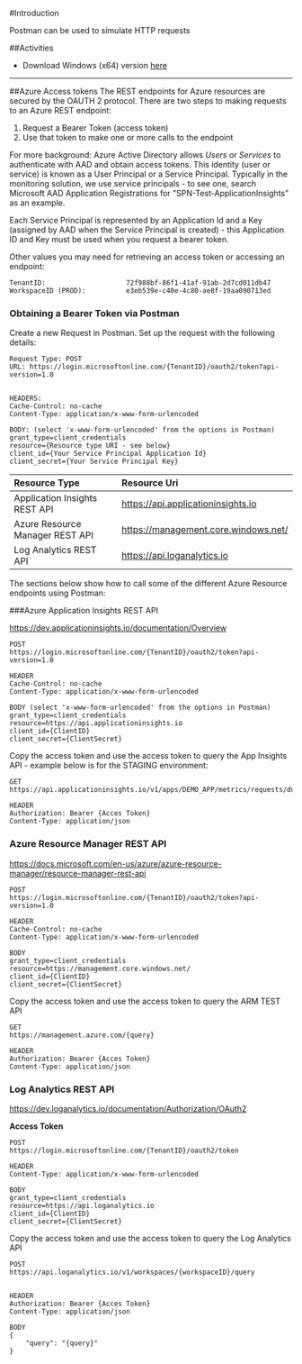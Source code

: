 #Introduction

Postman can be used to simulate HTTP requests

##Activities

- Download Windows (x64) version [here](https://dl.pstmn.io/download/latest/win64)


---
##Azure Access tokens
The REST endpoints for Azure resources are secured by the OAUTH 2 protocol. There are two steps to making requests to an Azure REST endpoint:

1) Request a Bearer Token (access token)
2) Use that token to make one or more calls to the endpoint

For more background:
Azure Active Directory allows _Users_ or _Services_ to authenticate with AAD and obtain access tokens. This identity (user or service) is known as a User Principal or a Service Principal. Typically in the monitoring solution, we use service principals - to see one, search Microsoft AAD Application Registrations for "SPN-Test-ApplicationInsights" as an example.

Each Service Principal is represented by an Application Id and a Key (assigned by AAD when the Service Principal is created) - this Application ID and Key must be used when you request a bearer token.

Other values you may need for retrieving an access token or accessing an endpoint:
```
TenantID:                    72f988bf-86f1-41af-91ab-2d7cd011db47
WorkspaceID (PROD):          e3eb539e-c40e-4c80-ae8f-19aa090713ed 

```
### Obtaining a Bearer Token via Postman
Create a new Request in Postman.
Set up the request with the following details:

```
Request Type: POST 
URL: https://login.microsoftonline.com/{TenantID}/oauth2/token?api-version=1.0


HEADERS:
Cache-Control: no-cache
Content-Type: application/x-www-form-urlencoded

BODY: (select 'x-www-form-urlencoded' from the options in Postman)
grant_type=client_credentials
resource={Resource type URI - see below}
client_id={Your Service Principal Application Id}
client_secret={Your Service Principal Key}

```
|Resource Type |Resource Uri |  
|:-----------|:-----------|
| Application Insights REST API| https://api.applicationinsights.io |  
| Azure Resource Manager REST API |https://management.core.windows.net/|
| Log Analytics REST API|https://api.loganalytics.io|
The sections below show how to call some of the different Azure Resource endpoints using Postman:

###Azure Application Insights REST API

<https://dev.applicationinsights.io/documentation/Overview>

```
POST 
https://login.microsoftonline.com/{TenantID}/oauth2/token?api-version=1.0

HEADER
Cache-Control: no-cache
Content-Type: application/x-www-form-urlencoded

BODY (select 'x-www-form-urlencoded' from the options in Postman)
grant_type=client_credentials
resource=https://api.applicationinsights.io
client_id={ClientID}
client_secret={ClientSecret}

```
Copy the access token and use the access token to query the App Insights API - example below is for the STAGING environment:
```
GET https://api.applicationinsights.io/v1/apps/DEMO_APP/metrics/requests/duration

HEADER
Authorization: Bearer {Acces Token}
Content-Type: application/json
```

### Azure Resource Manager REST API

<https://docs.microsoft.com/en-us/azure/azure-resource-manager/resource-manager-rest-api>

```
POST 
https://login.microsoftonline.com/{TenantID}/oauth2/token?api-version=1.0

HEADER
Cache-Control: no-cache
Content-Type: application/x-www-form-urlencoded

BODY
grant_type=client_credentials
resource=https://management.core.windows.net/
client_id={ClientID}
client_secret={ClientSecret}

```
Copy the access token and use the access token to query the ARM TEST API
```
GET
https://management.azure.com/{query}

HEADER
Authorization: Bearer {Acces Token}
Content-Type: application/json
```

### Log Analytics REST API
<https://dev.loganalytics.io/documentation/Authorization/OAuth2>

**Access Token**
```
POST 
https://login.microsoftonline.com/{TenantID}/oauth2/token

HEADER
Content-Type: application/x-www-form-urlencoded

BODY
grant_type=client_credentials
resource=https://api.loganalytics.io
client_id={ClientID}
client_secret={ClientSecret}
```
Copy the access token and use the access token to query the Log Analytics API
```
POST
https://api.loganalytics.io/v1/workspaces/{workspaceID}/query


HEADER
Authorization: Bearer {Acces Token}
Content-Type: application/json

BODY
{
    "query": "{query}"
}
```





